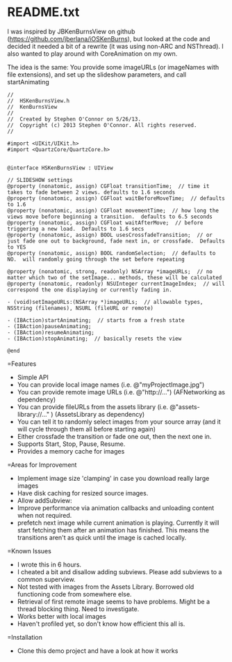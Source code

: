 README.txt
==========

I was inspired by JBKenBurnsView on github (https://github.com/jberlana/iOSKenBurns), but looked at the code and decided it needed a bit of a rewrite (it was using non-ARC and NSThread).  I also wanted to play around with CoreAnimation on my own.

The idea is the same:  You provide some imageURLs (or imageNames with file extensions), and set up the slideshow parameters, and call startAnimating

```objc
//
//  HSKenBurnsView.h
//  KenBurnsView
//
//  Created by Stephen O'Connor on 5/26/13.
//  Copyright (c) 2013 Stephen O'Connor. All rights reserved.
//

#import <UIKit/UIKit.h>
#import <QuartzCore/QuartzCore.h>


@interface HSKenBurnsView : UIView

// SLIDESHOW settings
@property (nonatomic, assign) CGFloat transitionTime;  // time it takes to fade between 2 views. defaults to 1.6 seconds
@property (nonatomic, assign) CGFloat waitBeforeMoveTime;  // defaults to 1.6
@property (nonatomic, assign) CGFloat movementTime;  // how long the views move before beginning a transition.  defaults to 6.5 seconds
@property (nonatomic, assign) CGFloat waitAfterMove;  // before triggering a new load.  Defaults to 1.6 secs
@property (nonatomic, assign) BOOL usesCrossfadeTransition;  // or just fade one out to background, fade next in, or crossfade.  Defaults to YES
@property (nonatomic, assign) BOOL randomSelection;  // defaults to NO.  will randomly going through the set before repeating

@property (nonatomic, strong, readonly) NSArray *imageURLs;  // no matter which two of the setImage... methods, these will be calculated
@property (nonatomic, readonly) NSUInteger currentImageIndex;  // will correspond the one displaying or currently fading in.

- (void)setImageURLs:(NSArray *)imageURLs;  // allowable types, NSString (filenames), NSURL (fileURL or remote)

- (IBAction)startAnimating;  // starts from a fresh state
- (IBAction)pauseAnimating;
- (IBAction)resumeAnimating;
- (IBAction)stopAnimating;  // basically resets the view

@end
```

=Features

* Simple API
* You can provide local image names (i.e. @"myProjectImage.jpg")
* You can provide remote image URLs (i.e. @"http://...")  (AFNetworking as dependency)
* You can provide fileURLs from the assets library  (i.e. @"assets-library://..." )  (AssetsLibrary as dependency)
* You can tell it to randomly select images from your source array (and it will cycle through them all before starting again)
* Either crossfade the transition or fade one out, then the next one in.
* Supports Start, Stop, Pause, Resume.
* Provides a memory cache for images

=Areas for Improvement

* Implement image size 'clamping' in case you download really large images
* Have disk caching for resized source images.
* Allow addSubview: 
* Improve performance via animation callbacks and unloading content when not required.
* prefetch next image while current animation is playing.  Currently it will start fetching them after an animation has finished.
This means the transitions aren't as quick until the image is cached locally.

=Known Issues

* I wrote this in 6 hours.
* I cheated a bit and disallow adding subviews.  Please add subviews to a common superview.
* Not tested with images from the Assets Library.  Borrowed old functioning code from somewhere else.
* Retrieval of first remote image seems to have problems.  Might be a thread blocking thing.  Need to investigate.
* Works better with local images
* Haven't profiled yet, so don't know how efficient this all is.

=Installation

* Clone this demo project and have a look at how it works



